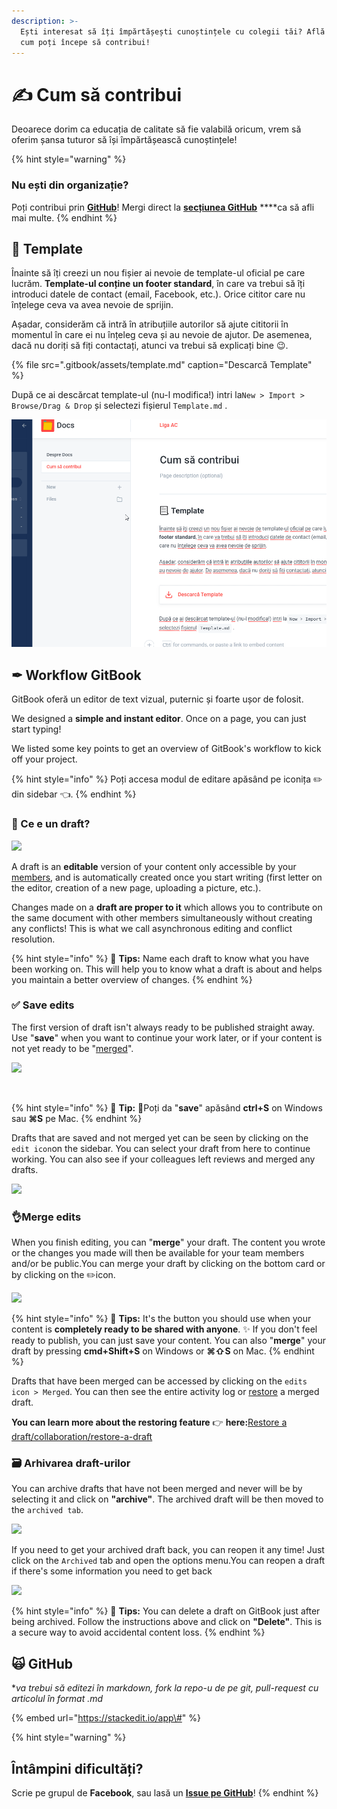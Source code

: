 ```yaml
---
description: >-
  Ești interesat să îți împărtășești cunoștințele cu colegii tăi? Află de aici
  cum poți începe să contribui!
---
```


# ✍ Cum să contribui

Deoarece dorim ca educația de calitate să fie valabilă oricum, vrem să oferim șansa tuturor să își împărtășească cunoștințele! 

{% hint style="warning" %}
### Nu ești din organizație?

Poți contribui prin [**GitHub**](https://github.com/ligaac/docs)! Mergi direct la [**secțiunea GitHub**](https://docs.ligaac.ro/contributions/#github) ****ca să afli mai multe.
{% endhint %}

## 📃 Template

Înainte să îți creezi un nou fișier ai nevoie de template-ul oficial pe care lucrăm. **Template-ul conține un footer standard**, în care va trebui să îți introduci datele de contact \(email, Facebook, etc.\). Orice cititor care nu înțelege ceva va avea nevoie de sprijin.

Așadar, considerăm că intră în atribuțiile autorilor să ajute cititorii în momentul în care ei nu înțeleg ceva și au nevoie de ajutor. De asemenea, dacă nu doriți să fiți contactați, atunci va trebui să explicați bine 😉.

{% file src=".gitbook/assets/template.md" caption="Descarcă Template" %}

După ce ai descărcat template-ul \(nu-l modifica!\) intri la`New > Import > Browse/Drag & Drop` și selectezi fișierul `Template.md` .

![Cum s&#x103; dai import la template.](.gitbook/assets/how-to-template.gif)

## ✒ Workflow GitBook

GitBook oferă un editor de text vizual, puternic și foarte ușor de folosit.

We designed a **simple and instant editor**. Once on a page, you can just start typing!

We listed some key points to get an overview of GitBook's workflow to kick off your project.

{% hint style="info" %}
Poți accesa modul de editare apăsând pe iconița ✏️ din sidebar 👈.
{% endhint %}

### ​📝 Ce e un draft?

![](https://gblobscdn.gitbook.com/assets%2Fgitbook%2F-Lt-wrCgCEVSU-XMHqbn%2F-Lt-xI4hxZkvav5xYF1g%2Fassets_-LjqEs59tx3tzs90Rqcl_-LreTR402wEWfd7o4QNA_-LreTVe1vT-bx1GPHoRF_creation-draft.gif?alt=media&token=297f175a-b8d4-480b-946b-90afe0327eb4)

A draft is an **editable** version of your content only accessible by your [members](https://docs.gitbook.com/collaboration/team-management#invite-members-to-your-organization), and is automatically created once you start writing \(first letter on the editor, creation of a new page, uploading a picture, etc.\).

Changes made on a **draft are proper to it** which allows you to contribute on the same document with other members simultaneously without creating any conflicts! This is what we call asynchronous editing and conflict resolution.

{% hint style="info" %}
​🧙 **Tips:** Name each draft to know what you have been working on. This will help you to know what a draft is about and helps you maintain a better overview of changes.
{% endhint %}

### ​✅ Save edits

The first version of draft isn't always ready to be published straight away. Use "**save**" when you want to continue your work later, or if your content is not yet ready to be "[merged](https://docs.gitbook.com/editing-content/editing-pages#merge-edits)".

![](https://gblobscdn.gitbook.com/assets%2Fgitbook%2F-Lt-wrCgCEVSU-XMHqbn%2F-Lt-xZ7X92uZnaD6Ykgs%2Fimage.png?alt=media&token=69e7f080-76ea-43e3-917b-745eafd48379)

​

{% hint style="info" %}
🧙 **Tip:** 📝Poți da "**save**" apăsând **ctrl+S** on Windows sau **⌘S** pe Mac.
{% endhint %}

Drafts that are saved and not merged yet can be seen by clicking on the `edit icon`on the sidebar. You can select your draft from here to continue working. You can also see if your colleagues left reviews and merged any drafts.

![](https://gblobscdn.gitbook.com/assets%2Fgitbook%2F-Lt-wrCgCEVSU-XMHqbn%2F-Lt-xiFpoXVr7xR8u_zN%2Fimage.png?alt=media&token=bdbaa264-996e-4a0e-b9fd-a3ae1158e888)

### ​👌Merge edits

When you finish editing, you can "**merge**" your draft. The content you wrote or the changes you made will then be available for your team members and/or be public.You can merge your draft by clicking on the bottom card or by clicking on the ✏️icon.

![](https://gblobscdn.gitbook.com/assets%2Fgitbook%2F-Lt-wrCgCEVSU-XMHqbn%2F-Lt-xxymsAt75k_E4-x9%2Fassets_-LjqEs59tx3tzs90Rqcl_-LreVC_Aw2YYl_iJkQHj_-LreW9H9qOqbo2DB9mgj_merged-draft.gif?alt=media&token=ad875929-fddc-433f-9fd8-c4e8f424510c)

{% hint style="info" %}
🧙 **Tips:** It's the button you should use when your content is **completely ready to be shared with anyone**. ✨ If you don't feel ready to publish, you can just save your content. You can also "**merge**" your draft by pressing **cmd+Shift+S** on Windows or **⌘⇧S** on Mac.
{% endhint %}

Drafts that have been merged can be accessed by clicking on the `edits icon > Merged`. You can then see the entire activity log or [restore](https://docs.gitbook.com/collaboration/restore-a-draft) a merged draft.

**You can learn more about the restoring feature** 👉 **here:**[Restore a draft/collaboration/restore-a-draft](https://docs.gitbook.com/collaboration/restore-a-draft)

### ​🗃 Arhivarea draft-urilor

You can archive drafts that have not been merged and never will be by selecting it and click on **"archive"**. The archived draft will be then moved to the `archived tab`.

![](https://gblobscdn.gitbook.com/assets%2Fgitbook%2F-Lt-wrCgCEVSU-XMHqbn%2F-Lt-yamO_NIV1yDzlUSi%2Fimage.png?alt=media&token=09388930-bb6c-4436-ab17-b0ace6c9139a)

If you need to get your archived draft back, you can reopen it any time! Just click on the `Archived` tab and open the options menu.You can reopen a draft if there's some information you need to get back

![](https://gblobscdn.gitbook.com/assets%2Fgitbook%2F-Lt-wrCgCEVSU-XMHqbn%2F-Lt-ygvgrkWMBO4SOs_L%2Fimage.png?alt=media&token=dd849353-83c8-47b4-9868-3665d51227d4)

{% hint style="info" %}
🧙 **Tips:** You can delete a draft on GitBook just after being archived. Follow the instructions above and click on **"Delete"**. This is a secure way to avoid accidental content loss.
{% endhint %}

## 🙀 GitHub

\*_va trebui să editezi în markdown, fork la repo-u de pe git, pull-request cu articolul în format .md_

{% embed url="https://stackedit.io/app\#" %}

{% hint style="warning" %}
## Întâmpini dificultăți?

Scrie pe grupul de **Facebook**, sau lasă un [**Issue pe GitHub**](https://github.com/ligaac/docs/issues/new)!
{% endhint %}

